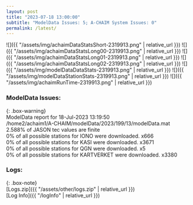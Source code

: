 ```yaml
---
layout: post
title: "2023-07-18 13:00:00"
subtitle: "ModelData Issues: 5; A-CHAIM System Issues: 0"
permalink: /latest/
---
```


![]({{ "/assets/img/achaimDataStatsShort-2319913.png" | relative_url }})
![]({{ "/assets/img/achaimDataStatsLong00-2319913.png" | relative_url }})
![]({{ "/assets/img/achaimDataStatsLong01-2319913.png" | relative_url }})
![]({{ "/assets/img/achaimDataStatsLong02-2319913.png" | relative_url }})
![]({{ "/assets/img/modelDataDataStats-2319913.png" | relative_url }})
![]({{ "/assets/img/modelDataStationStats-2319913.png" | relative_url }})
![]({{ "/assets/img/achaimRunTime-2319913.png" | relative_url }})


### ModelData Issues:  
  
{: .box-warning}  
 ModelData report for 18-Jul-2023 13:19:50   
 /home2/achaim1/A-CHAIM/modelData/2023/199/13/modelData.mat   
 2.588% of JASON tec values are finite   
 0% of all possible stations for IONO were downloaded. x666   
 0% of all possible stations for KASI were downloaded. x3671   
 0% of all possible stations for QGN were downloaded. x5   
 0% of all possible stations for KARTVERKET were downloaded. x3380   
  


### Logs:  
  
{: .box-note}  
[Logs.zip]({{ "/assets/other/logs.zip" | relative_url }})  
[Log Info]({{ "/logInfo" | relative_url }})  
